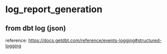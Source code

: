 # log_report_generation

## from dbt log (json)

reference: https://docs.getdbt.com/reference/events-logging#structured-logging

